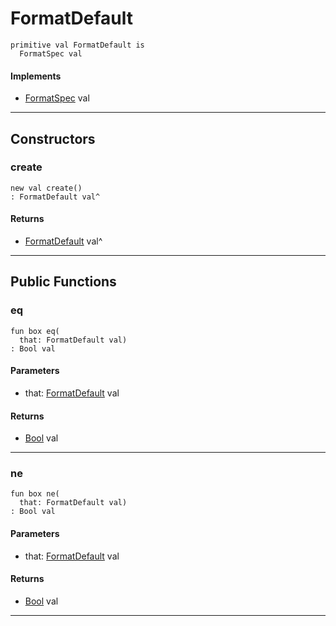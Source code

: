 # FormatDefault

```pony
primitive val FormatDefault is
  FormatSpec val
```

#### Implements

* [FormatSpec](format-FormatSpec) val

---

## Constructors

### create

```pony
new val create()
: FormatDefault val^
```

#### Returns

* [FormatDefault](format-FormatDefault) val^

---

## Public Functions

### eq

```pony
fun box eq(
  that: FormatDefault val)
: Bool val
```
#### Parameters

*   that: [FormatDefault](format-FormatDefault) val

#### Returns

* [Bool](builtin-Bool) val

---

### ne

```pony
fun box ne(
  that: FormatDefault val)
: Bool val
```
#### Parameters

*   that: [FormatDefault](format-FormatDefault) val

#### Returns

* [Bool](builtin-Bool) val

---

